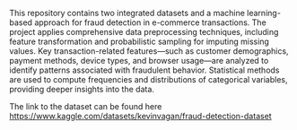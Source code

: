 This repository contains two integrated datasets and a machine learning-based approach for fraud detection in e-commerce transactions. The project applies comprehensive data preprocessing techniques, including feature transformation and probabilistic sampling for imputing missing values. Key transaction-related features—such as customer demographics, payment methods, device types, and browser usage—are analyzed to identify patterns associated with fraudulent behavior. Statistical methods are used to compute frequencies and distributions of categorical variables, providing deeper insights into the data.

The link to the dataset can be found here https://www.kaggle.com/datasets/kevinvagan/fraud-detection-dataset
